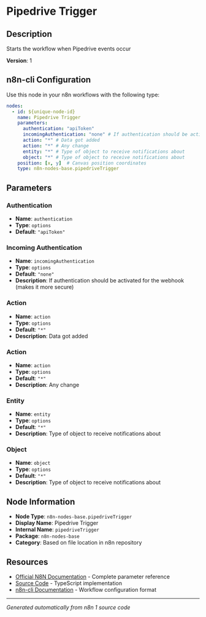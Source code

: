 # Pipedrive Trigger

## Description

Starts the workflow when Pipedrive events occur

**Version**: 1

## n8n-cli Configuration

Use this node in your n8n workflows with the following type:

```yaml
nodes:
  - id: ${unique-node-id}
    name: Pipedrive Trigger
    parameters:
      authentication: "apiToken"
      incomingAuthentication: "none" # If authentication should be activated for the webhook (makes it more secure)
      action: "*" # Data got added
      action: "*" # Any change
      entity: "*" # Type of object to receive notifications about
      object: "*" # Type of object to receive notifications about
    position: [x, y]  # Canvas position coordinates
    type: n8n-nodes-base.pipedriveTrigger
```

## Parameters

### Authentication

- **Name**: `authentication`
- **Type**: `options`
- **Default**: `"apiToken"`

### Incoming Authentication

- **Name**: `incomingAuthentication`
- **Type**: `options`
- **Default**: `"none"`
- **Description**: If authentication should be activated for the webhook (makes it more secure)

### Action

- **Name**: `action`
- **Type**: `options`
- **Default**: `"*"`
- **Description**: Data got added

### Action

- **Name**: `action`
- **Type**: `options`
- **Default**: `"*"`
- **Description**: Any change

### Entity

- **Name**: `entity`
- **Type**: `options`
- **Default**: `"*"`
- **Description**: Type of object to receive notifications about

### Object

- **Name**: `object`
- **Type**: `options`
- **Default**: `"*"`
- **Description**: Type of object to receive notifications about


## Node Information

- **Node Type**: `n8n-nodes-base.pipedriveTrigger`
- **Display Name**: Pipedrive Trigger
- **Internal Name**: `pipedriveTrigger`
- **Package**: `n8n-nodes-base`
- **Category**: Based on file location in n8n repository

## Resources

- [Official N8N Documentation](https://docs.n8n.io/integrations/builtin/app-nodes/n8n-nodes-base.pipedrivetrigger/) - Complete parameter reference
- [Source Code](https://github.com/n8n-io/n8n/blob/master/packages/nodes-base/nodes/Pipedrive/PipedriveTrigger.node.ts) - TypeScript implementation
- [n8n-cli Documentation](https://github.com/edenreich/n8n-cli) - Workflow configuration format

---
*Generated automatically from n8n 1 source code*
